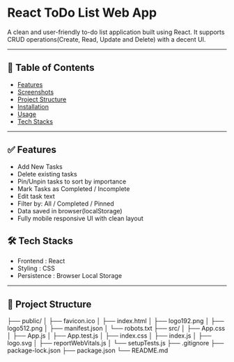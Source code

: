 # React ToDo List Web App

A clean and user-friendly to-do list application built using React. It supports CRUD operations(Create, Read, Update and Delete) with a decent UI.

---

## 📌 Table of Contents

- [Features](#features)
- [Screenshots](#screenshots)
- [Project Structure](#project-structure)
- [Installation](#installation)
- [Usage](#usage)
- [Tech Stacks](#tech-stacks)

---

## ✅ Features
- Add New Tasks
- Delete existing tasks
- Pin/Unpin tasks to sort by importance
- Mark Tasks as Completed / Incomplete
- Edit task text
- Filter by: All / Completed / Pinned
- Data saved in browser(localStorage)
- Fully mobile responsive UI with clean layout

## 🛠 Tech Stacks
- Frontend : React
- Styling : CSS
- Persistence : Browser Local Storage

---

## 📁 Project Structure
├── public/
│   ├── favicon.ico
│   ├── index.html
│   ├── logo192.png
│   ├── logo512.png
│   ├── manifest.json
│   └── robots.txt
├── src/
│   ├── App.css
│   ├── App.js
│   ├── App.test.js
│   ├── index.css
│   ├── index.js
│   ├── logo.svg
│   ├── reportWebVitals.js
│   └── setupTests.js
├── .gitignore
├── package-lock.json
├── package.json
└── README.md
